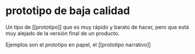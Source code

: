 # prototipo de baja calidad
Un tipo de [[prototipo]] que es muy rápido y barato de hacer, pero que está muy alejado de la versión final de un producto.

Ejemplos son el prototipo en papel, el [[prototipo narrativo]]